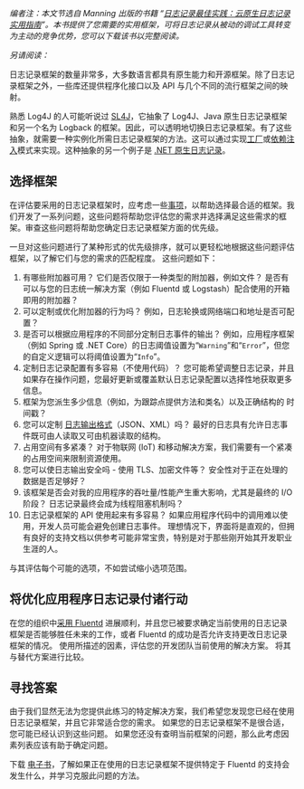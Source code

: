 *编者注：本文节选自 Manning 出版的书籍 “[日志记录最佳实践：云原生日志记录实用指南](https://chronosphere.io/resource/logging-best-practices/)”。本书提供了您需要的实用框架，可将日志记录从被动的调试工具转变为主动的竞争优势，您可以下载该书以完整阅读。*

*另请阅读：*

日志记录框架的数量非常多，大多数语言都具有原生能力和开源框架。除了日志记录框架之外，一些库还提供程序化接口以及 API 与几个不同的流行框架之间的映射。

熟悉 Log4J 的人可能听说过 [SL4J](http://www.slf4j.org?utm_source=sponsored-content&utm_id=TNS)，它抽象了 Log4J、Java 原生日志记录框架和另一个名为 Logback 的框架。因此，可以透明地切换日志记录框架。有了这些抽象，就需要一种实例化所需日志记录框架的方法。这可以通过实现[工厂](http://mng.bz/KB00?utm_source=sponsored-content&utm_id=TNS)或[依赖注入](http://mng.bz/DxZw?utm_source=sponsored-content&utm_id=TNS)模式来实现。这种抽象的另一个例子是 [.NET 原生日志记录](http://mng.bz/9KV1?utm_source=sponsored-content&utm_id=TNS)。

## 选择框架

在评估要采用的日志记录框架时，应考虑一些[事项](https://chronosphere.io/learn/controlling-log-volume/?utm_source=sponsored-content&utm_id=TNS)，以帮助选择最合适的框架。我们开发了一系列问题，这些问题将帮助您评估您的需求并选择满足这些需求的框架。审查这些问题将帮助您确定日志记录框架方面的优先级。

一旦对这些问题进行了某种形式的优先级排序，就可以更轻松地根据这些问题评估框架，以了解它们与您的需求的匹配程度。 这些问题如下：

1. 有哪些附加器可用？ 它们是否仅限于一种类型的附加器，例如文件？ 是否有可以与您的日志统一解决方案（例如 Fluentd 或 Logstash）配合使用的开箱即用的附加器？
2. 可以定制或优化附加器的行为吗？ 例如，日志轮换或网络端口和地址是否可配置？
3. 是否可以根据应用程序的不同部分定制日志事件的输出？ 例如，应用程序框架（例如 Spring 或 .NET Core）的日志阈值设置为“`Warning`”和“`Error`”，但您的自定义逻辑可以将阈值设置为“`Info`”。
4. 定制日志记录配置有多容易（不使用代码）？ 您可能希望调整日志记录，并且如果存在操作问题，您最好更新或覆盖默认日志记录配置以选择性地获取更多信息。
5. 框架为您派生多少信息（例如，为跟踪点提供方法和类名）以及正确结构的 时间戳？
6. 您可以定制 [日志输出格式](https://chronosphere.io/learn/what-is-log-file-and-log-data/?utm_source=sponsored-content&utm_id=TNS)（JSON、XML）吗？ 最好的日志具有允许日志事件既可由人读取又可由机器读取的结构。
7. 占用空间有多紧凑？ 对于物联网 (IoT) 和移动解决方案，我们需要有一个紧凑的占用空间来限制资源使用。
8. 您可以使日志输出安全吗 - 使用 TLS、加密文件等？ 安全性对于正在处理的数据是否足够好？
9. 该框架是否会对我的应用程序的吞吐量/性能产生重大影响，尤其是最终的 I/O 阶段？ 日志记录最终会成为线程阻塞机制吗？
10. 日志记录框架的 API 使用起来有多容易？ 如果应用程序代码中的调用难以使用，开发人员可能会避免创建日志事件。 理想情况下，界面将是直观的，但拥有良好的支持文档以供参考可能非常宝贵，特别是对于那些刚开始其开发职业生涯的人。

与其评估每个可能的选项，不如尝试缩小选项范围。

## 将优化应用程序日志记录付诸行动

在您的组织中[采用 Fluentd](https://chronosphere.io/learn/fluent-bit-vs-fluentd/?utm_source=sponsored-content&utm_id=TNS) 进展顺利，并且您已被要求确定当前使用的日志记录框架是否能够胜任未来的工作，或者 Fluentd 的成功是否允许支持更改日志记录框架的情况。 使用所描述的因素，评估您的开发团队当前使用的解决方案。 将其与替代方案进行比较。

## 寻找答案

由于我们显然无法为您提供此练习的特定解决方案，我们希望您发现您已经在使用日志记录框架，并且它非常适合您的需求。 如果您的日志记录框架不是很合适，您可能已经认识到这些问题。 如果您还没有查明当前框架的问题，那么此考虑因素列表应该有助于确定问题。

下载 [电子书](https://chronosphere.io/resource/logging-best-practices/?utm_source=sponsored-content&utm_id=TNS)，了解如果正在使用的日志记录框架不提供特定于 Fluentd 的支持会发生什么，并学习克服此问题的方法。